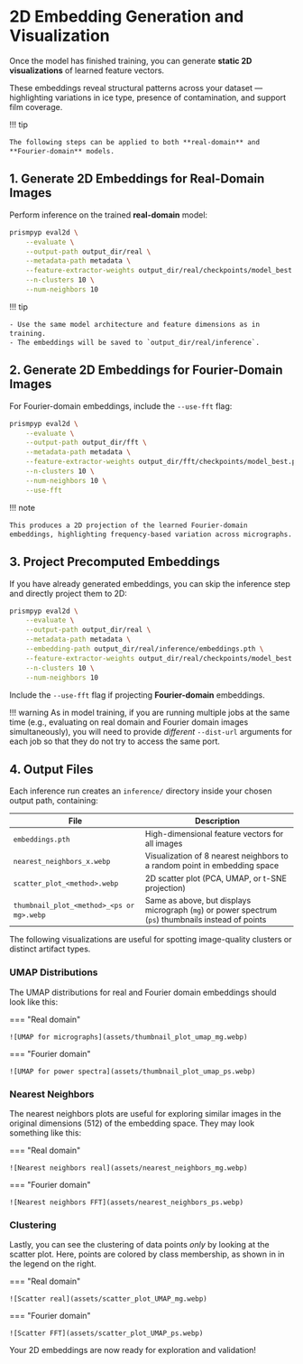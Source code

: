# 2D Embedding Generation and Visualization

Once the model has finished training, you can generate **static 2D visualizations** of learned feature vectors.  

These embeddings reveal structural patterns across your dataset — highlighting variations in ice type, presence of contamination, and support film coverage.

!!! tip

    The following steps can be applied to both **real-domain** and **Fourier-domain** models.

## 1. Generate 2D Embeddings for Real-Domain Images

Perform inference on the trained **real-domain** model:

```bash
prismpyp eval2d \
    --evaluate \
    --output-path output_dir/real \
    --metadata-path metadata \
    --feature-extractor-weights output_dir/real/checkpoints/model_best.pth.tar \
    --n-clusters 10 \
    --num-neighbors 10
```

!!! tip

    - Use the same model architecture and feature dimensions as in training.  
    - The embeddings will be saved to `output_dir/real/inference`.

## 2. Generate 2D Embeddings for Fourier-Domain Images

For Fourier-domain embeddings, include the `--use-fft` flag:

```bash
prismpyp eval2d \
    --evaluate \
    --output-path output_dir/fft \
    --metadata-path metadata \
    --feature-extractor-weights output_dir/fft/checkpoints/model_best.pth.tar \
    --n-clusters 10 \
    --num-neighbors 10 \
    --use-fft
```

!!! note

    This produces a 2D projection of the learned Fourier-domain embeddings, highlighting frequency-based variation across micrographs.

## 3. Project Precomputed Embeddings

If you have already generated embeddings, you can skip the inference step and directly project them to 2D:

```bash
prismpyp eval2d \
    --evaluate \
    --output-path output_dir/real \
    --metadata-path metadata \
    --embedding-path output_dir/real/inference/embeddings.pth \
    --feature-extractor-weights output_dir/real/checkpoints/model_best.pth.tar \
    --n-clusters 10 \
    --num-neighbors 10
```

Include the `--use-fft` flag if projecting **Fourier-domain** embeddings.

!!! warning 
    As in model training, if you are running multiple jobs at the same time (e.g., evaluating on real domain and Fourier domain images simultaneously), you will need to provide *different* `--dist-url` arguments for each job so that they do not try to access the same port.

## 4. Output Files

Each inference run creates an `inference/` directory inside your chosen output path, containing:

| File | Description |
|------|--------------|
| `embeddings.pth` | High-dimensional feature vectors for all images |
| `nearest_neighbors_x.webp` | Visualization of 8 nearest neighbors to a random point in embedding space |
| `scatter_plot_<method>.webp` | 2D scatter plot (PCA, UMAP, or t-SNE projection) |
| `thumbnail_plot_<method>_<ps or mg>.webp` | Same as above, but displays micrograph (`mg`) or power spectrum (`ps`) thumbnails instead of points |

The following visualizations are useful for spotting image-quality clusters or distinct artifact types.

### UMAP Distributions

The UMAP distributions for real and Fourier domain embeddings should look like this:  

=== "Real domain"

    ![UMAP for micrographs](assets/thumbnail_plot_umap_mg.webp)

=== "Fourier domain"

    ![UMAP for power spectra](assets/thumbnail_plot_umap_ps.webp)

### Nearest Neighbors

The nearest neighbors plots are useful for exploring similar images in the original dimensions (512) of the embedding space. They may look something like this:

=== "Real domain"

    ![Nearest neighbors real](assets/nearest_neighbors_mg.webp)

=== "Fourier domain"

    ![Nearest neighbors FFT](assets/nearest_neighbors_ps.webp)

### Clustering

Lastly, you can see the clustering of data points *only* by looking at the scatter plot. Here, points are colored by class membership, as shown in in the legend on the right.

=== "Real domain"

    ![Scatter real](assets/scatter_plot_UMAP_mg.webp)

=== "Fourier domain"

    ![Scatter FFT](assets/scatter_plot_UMAP_ps.webp)

Your 2D embeddings are now ready for exploration and validation!